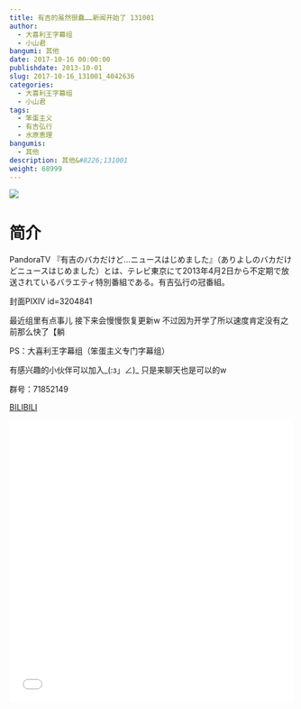 ```yaml
---
title: 有吉的虽然很蠢……新闻开始了 131001
author: 
  - 大喜利王字幕组
  - 小山君
bangumi: 其他
date: 2017-10-16 00:00:00
publishdate: 2013-10-01
slug: 2017-10-16_131001_4042636
categories: 
  - 大喜利王字幕组
  - 小山君
tags: 
  - 笨蛋主义
  - 有吉弘行
  - 水原恵理
bangumis: 
  - 其他
description: 其他&#8226;131001
weight: 68999
---
```


![](https://i.imgur.com/HzExGaA.jpg)

# 简介  
PandoraTV 『有吉のバカだけど…ニュースはじめました』（ありよしのバカだけどニュースはじめました）とは、テレビ東京にて2013年4月2日から不定期で放送されているバラエティ特別番組である。有吉弘行の冠番組。


封面PIXIV id=3204841


最近组里有点事儿 接下来会慢慢恢复更新w 不过因为开学了所以速度肯定没有之前那么快了【躺


PS：大喜利王字幕组（笨蛋主义专门字幕组） 


有感兴趣的小伙伴可以加入_(:з」∠)_  只是来聊天也是可以的w


群号：71852149

  [BILIBILI](https://www.bilibili.com/video/av4042636/)


<div class="vcontainer">  <iframe class='video' src="//www.bilibili.com/blackboard/player.html?cid=6521015&aid=4042636" width="100%" height="500" frameborder="0" allowfullscreen="allowfullscreen"></iframe></div>
